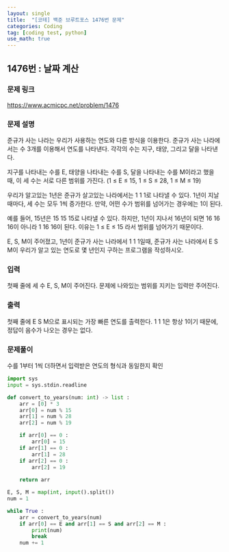 ```yaml
---
layout: single
title:  "[코테] 백준 브루트포스 1476번 문제"
categories: Coding
tag: [coding test, python]
use_math: true
---
```


## 1476번 : 날짜 계산
### 문제 링크
<https://www.acmicpc.net/problem/1476>

### 문제 설명
준규가 사는 나라는 우리가 사용하는 연도와 다른 방식을 이용한다. 준규가 사는 나라에서는 수 3개를 이용해서 연도를 나타낸다. 각각의 수는 지구, 태양, 그리고 달을 나타낸다.

지구를 나타내는 수를 E, 태양을 나타내는 수를 S, 달을 나타내는 수를 M이라고 했을 때, 이 세 수는 서로 다른 범위를 가진다. (1 ≤ E ≤ 15, 1 ≤ S ≤ 28, 1 ≤ M ≤ 19)

우리가 알고있는 1년은 준규가 살고있는 나라에서는 1 1 1로 나타낼 수 있다. 1년이 지날 때마다, 세 수는 모두 1씩 증가한다. 만약, 어떤 수가 범위를 넘어가는 경우에는 1이 된다.

예를 들어, 15년은 15 15 15로 나타낼 수 있다. 하지만, 1년이 지나서 16년이 되면 16 16 16이 아니라 1 16 16이 된다. 이유는 1 ≤ E ≤ 15 라서 범위를 넘어가기 때문이다.

E, S, M이 주어졌고, 1년이 준규가 사는 나라에서 1 1 1일때, 준규가 사는 나라에서 E S M이 우리가 알고 있는 연도로 몇 년인지 구하는 프로그램을 작성하시오.

### 입력
첫째 줄에 세 수 E, S, M이 주어진다. 문제에 나와있는 범위를 지키는 입력만 주어진다.

### 출력
첫째 줄에 E S M으로 표시되는 가장 빠른 연도를 출력한다. 1 1 1은 항상 1이기 때문에, 정답이 음수가 나오는 경우는 없다.

### 문제풀이
수를 1부터 1씩 더하면서 입력받은 연도의 형식과 동일한지 확인

```python
import sys
input = sys.stdin.readline

def convert_to_years(num: int) -> list :
    arr = [0] * 3
    arr[0] = num % 15
    arr[1] = num % 28
    arr[2] = num % 19

    if arr[0] == 0 : 
        arr[0] = 15
    if arr[1] == 0 : 
        arr[1] = 28
    if arr[2] == 0 :
        arr[2] = 19
        
    return arr

E, S, M = map(int, input().split())
num = 1

while True : 
    arr = convert_to_years(num)
    if arr[0] == E and arr[1] == S and arr[2] == M :
        print(num)
        break
    num += 1
```
